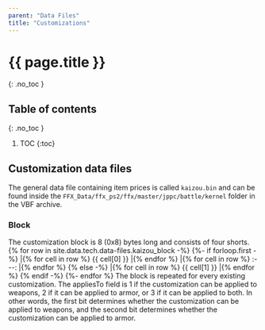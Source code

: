 ```yaml
---
parent: "Data Files"
title: "Customizations"
---
```

# {{ page.title }}
{: .no_toc }

## Table of contents
{: .no_toc }

1. TOC
{:toc}

## Customization data files
The general data file containing item prices is called `kaizou.bin` and can be found inside the `FFX_Data/ffx_ps2/ffx/master/jppc/battle/kernel` folder in the VBF archive.

### Block
The customization block is 8 (0x8) bytes long and consists of four shorts.
{% for row in site.data.tech.data-files.kaizou_block -%}
{%- if forloop.first -%}
|{% for cell in row %} {{ cell[0] }} |{% endfor %}
|{% for cell in row %} :---: |{% endfor %}
{% else -%}
|{% for cell in row %} {{ cell[1] }} |{% endfor %}
{% endif -%}
{%- endfor %}
The block is repeated for every existing customization. The appliesTo field is 1 if the customization can be applied to weapons, 2 if it can be applied to armor, or 3 if it can be applied to both. In other words, the first bit determines whether the customization can be applied to weapons, and the second bit determines whether the customization can be applied to armor.